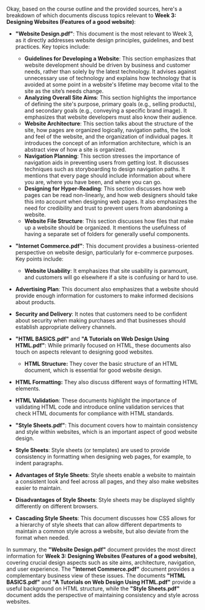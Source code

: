 Okay, based on the course outline and the provided sources, here's a breakdown of which documents discuss topics relevant to **Week 3: Designing Websites (Features of a good website)**:

- **"Website Design.pdf"**: This document is the most relevant to Week 3, as it directly addresses website design principles, guidelines, and best practices. Key topics include:
    
    - **Guidelines for Developing a Website**: This section emphasizes that website development should be driven by business and customer needs, rather than solely by the latest technology. It advises against unnecessary use of technology and explains how technology that is avoided at some point in a website's lifetime may become vital to the site as the site’s needs change.
    - **Analyzing Overall Site Aims**: This section highlights the importance of defining the site's purpose, primary goals (e.g., selling products), and secondary goals (e.g., conveying a specific brand image). It emphasizes that website developers must also know their audience.
    - **Website Architecture**: This section talks about the structure of the site, how pages are organized logically, navigation paths, the look and feel of the website, and the organization of individual pages. It introduces the concept of an information architecture, which is an abstract view of how a site is organized.
    - **Navigation Planning**: This section stresses the importance of navigation aids in preventing users from getting lost. It discusses techniques such as storyboarding to design navigation paths. It mentions that every page should include information about where you are, where you have been, and where you can go.
    - **Designing for Hyper-Reading**: This section discusses how web pages can be read non-linearly, and how web designers should take this into account when designing web pages. It also emphasizes the need for credibility and trust to prevent users from abandoning a website.
    - **Website File Structure**: This section discusses how files that make up a website should be organized. It mentions the usefulness of having a separate set of folders for generally useful components.
- **"Internet Commerce.pdf"**: This document provides a business-oriented perspective on website design, particularly for e-commerce purposes. Key points include:
    
    - **Website Usability**: It emphasizes that site usability is paramount, and customers will go elsewhere if a site is confusing or hard to use.
- **Advertising Plan**: This document also emphasizes that a website should provide enough information for customers to make informed decisions about products.
    
- **Security and Delivery**: It notes that customers need to be confident about security when making purchases and that businesses should establish appropriate delivery channels.
    
- **"HTML BASICS.pdf"** and **"A Tutorials on Web Design Using HTML.pdf"**: While primarily focused on HTML, these documents also touch on aspects relevant to designing good websites.
    
    - **HTML Structure:** They cover the basic structure of an HTML document, which is essential for good website design.
- **HTML Formatting:** They also discuss different ways of formatting HTML elements.
    
- **HTML Validation**: These documents highlight the importance of validating HTML code and introduce online validation services that check HTML documents for compliance with HTML standards.
    
- **"Style Sheets.pdf"**: This document covers how to maintain consistency and style within websites, which is an important aspect of good website design.
    
- **Style Sheets**: Style sheets (or templates) are used to provide consistency in formatting when designing web pages, for example, to indent paragraphs.
    
- **Advantages of Style Sheets**: Style sheets enable a website to maintain a consistent look and feel across all pages, and they also make websites easier to maintain.
    
- **Disadvantages of Style Sheets**: Style sheets may be displayed slightly differently on different browsers.
    
- **Cascading Style Sheets**: This document discusses how CSS allows for a hierarchy of style sheets that can allow different departments to maintain a common style across a website, but also deviate from the format when needed.
    

In summary, the **"Website Design.pdf"** document provides the most direct information for **Week 3: Designing Websites (Features of a good website)**, covering crucial design aspects such as site aims, architecture, navigation, and user experience. The **"Internet Commerce.pdf"** document provides a complementary business view of these issues. The documents **"HTML BASICS.pdf"** and **"A Tutorials on Web Design Using HTML.pdf"** provide a useful background on HTML structure, while the **"Style Sheets.pdf"** document adds the perspective of maintaining consistency and style across websites.